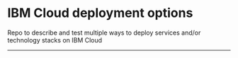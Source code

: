 # IBM Cloud deployment options

Repo to describe and test multiple ways to deploy services and/or technology stacks on IBM Cloud



---
